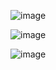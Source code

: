 ![image](https://github.com/mlandeo1/CPE332/assets/123087304/9e3d8221-7565-42b4-8aa5-b3af8d6cc13b)

![image](https://github.com/mlandeo1/CPE332/assets/123087304/d5004616-87f2-4596-9575-ee6c0b6e4320)

![image](https://github.com/mlandeo1/CPE332/assets/123087304/e19b5972-01f9-4fe2-9487-257a883726c7)

